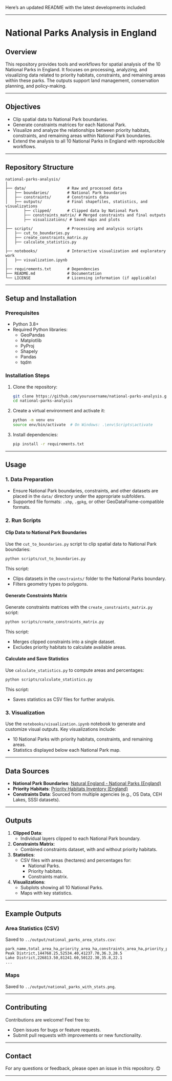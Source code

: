 Here’s an updated README with the latest developments included:

---

# National Parks Analysis in England

## Overview
This repository provides tools and workflows for spatial analysis of the 10 National Parks in England. It focuses on processing, analyzing, and visualizing data related to priority habitats, constraints, and remaining areas within these parks. The outputs support land management, conservation planning, and policy-making.

---

## Objectives
- Clip spatial data to National Park boundaries.
- Generate constraints matrices for each National Park.
- Visualize and analyze the relationships between priority habitats, constraints, and remaining areas within National Park boundaries.
- Extend the analysis to all 10 National Parks in England with reproducible workflows.

---

## Repository Structure
```plaintext
national-parks-analysis/
│
├── data/                  # Raw and processed data
│   ├── boundaries/        # National Park boundaries
│   ├── constraints/       # Constraints data
│   ├── outputs/           # Final shapefiles, statistics, and visualizations
│       ├── clipped/       # Clipped data by National Park
│       ├── constraints_matrix/ # Merged constraints and final outputs
│       ├── visualizations/ # Saved maps and plots
│
├── scripts/               # Processing and analysis scripts
│   ├── cut_to_boundaries.py
│   ├── create_constraints_matrix.py
│   ├── calculate_statistics.py
│
├── notebooks/             # Interactive visualization and exploratory work
│   ├── visualization.ipynb
│
├── requirements.txt       # Dependencies
├── README.md              # Documentation
└── LICENSE                # Licensing information (if applicable)
```

---

## Setup and Installation

### Prerequisites
- Python 3.8+
- Required Python libraries:
  - GeoPandas
  - Matplotlib
  - PyProj
  - Shapely
  - Pandas
  - tqdm

### Installation Steps
1. Clone the repository:
   ```bash
   git clone https://github.com/yourusername/national-parks-analysis.git
   cd national-parks-analysis
   ```
2. Create a virtual environment and activate it:
   ```bash
   python -m venv env
   source env/bin/activate  # On Windows: .\env\Scripts\activate
   ```
3. Install dependencies:
   ```bash
   pip install -r requirements.txt
   ```

---

## Usage

### 1. Data Preparation
- Ensure National Park boundaries, constraints, and other datasets are placed in the `data/` directory under the appropriate subfolders.
- Supported file formats: `.shp`, `.gpkg`, or other GeoDataFrame-compatible formats.

### 2. Run Scripts

#### Clip Data to National Park Boundaries
Use the `cut_to_boundaries.py` script to clip spatial data to National Park boundaries:
```bash
python scripts/cut_to_boundaries.py
```
This script:
- Clips datasets in the `constraints/` folder to the National Parks boundary.
- Filters geometry types to polygons.

#### Generate Constraints Matrix
Generate constraints matrices with the `create_constraints_matrix.py` script:
```bash
python scripts/create_constraints_matrix.py
```
This script:
- Merges clipped constraints into a single dataset.
- Excludes priority habitats to calculate available areas.

#### Calculate and Save Statistics
Use `calculate_statistics.py` to compute areas and percentages:
```bash
python scripts/calculate_statistics.py
```
This script:
- Saves statistics as CSV files for further analysis.

### 3. Visualization
Use the `notebooks/visualization.ipynb` notebook to generate and customize visual outputs. Key visualizations include:
- 10 National Parks with priority habitats, constraints, and remaining areas.
- Statistics displayed below each National Park map.

---

## Data Sources
- **National Park Boundaries**: [Natural England - National Parks (England)](https://naturalengland-defra.opendata.arcgis.com/datasets/Defra::national-parks-england/about)
- **Priority Habitats**: [Priority Habitats Inventory (England)](https://naturalengland-defra.opendata.arcgis.com/datasets/39403df11c8044d998772db5b54ad86c_0/explore)
- **Constraints Data**: Sourced from multiple agencies (e.g., OS Data, CEH Lakes, SSSI datasets).

---

## Outputs
1. **Clipped Data**:
   - Individual layers clipped to each National Park boundary.
2. **Constraints Matrix**:
   - Combined constraints dataset, with and without priority habitats.
3. **Statistics**:
   - CSV files with areas (hectares) and percentages for:
     - National Parks.
     - Priority habitats.
     - Constraints matrix.
4. **Visualizations**:
   - Subplots showing all 10 National Parks.
   - Maps with key statistics.

---

## Example Outputs
### Area Statistics (CSV)
Saved to `../output/national_parks_area_stats.csv`:
```csv
park_name,total_area_ha,priority_area_ha,constraints_area_ha,priority_pct,constraints_pct
Peak District,144768.25,52534.40,41237.70,36.3,28.5
Lake District,226813.50,81241.60,50122.30,35.8,22.1
...
```

### Maps
Saved to `../output/national_parks_with_stats.png`.

---

## Contributing
Contributions are welcome! Feel free to:
- Open issues for bugs or feature requests.
- Submit pull requests with improvements or new functionality.

---

## Contact
For any questions or feedback, please open an issue in this repository. 😊

---